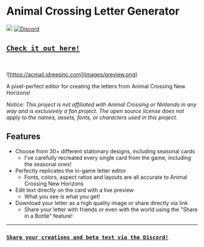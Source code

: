 # Animal Crossing Letter Generator

![](https://img.shields.io/github/license/IdreesInc/Animal-Crossing-Letter-Generator)
<a href="https://discord.gg/6yxE9prcNc" target="_blank">
	<img alt="Discord" src="https://img.shields.io/discord/1398471368403583120?logo=discord&logoColor=fff&label=discord&color=5865F2">
</a>

## [`Check it out here!`](https://acmail.idreesinc.com)
<br/>

![https://acmail.idreesinc.com](images/preview.png)

A pixel-perfect editor for creating the letters from Animal Crossing New Horizons!

*Notice: This project is not affiliated with Animal Crossing or Nintendo in any way and is exclusively a fan project. The open source license does not apply to the names, assets, fonts, or characters used in this project.*

## Features

- Choose from 30+ different stationary designs, including seasonal cards
  - I've carefully recreated every single card from the game, including the seasonal ones!
- Perfectly replicates the in-game letter editor
  - Fonts, colors, aspect ratios and layouts are all accurate to Animal Crossing New Horizons
- Edit text directly on the card with a live preview
  - What you see is what you get!
- Download your letter as a high quality image or share directly via link
  - Share your letter with friends or even with the world using the "Share in a Bottle" feature!
 
---

### [`Share your creations and beta test via the Discord!`](https://discord.gg/6yxE9prcNc)
